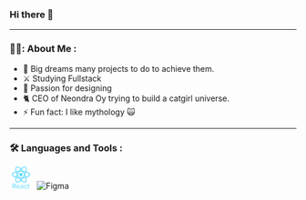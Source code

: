 ### Hi there 👋 
<div id="header" align="center"
  <img src="https://media.giphy.com/media/US7TjmTbrnRZtEMYiQ/giphy.gif"/>
  </div>

  ---
### 🦸‍♂️: About Me :

- 🔭 Big dreams many projects to do to achieve them.
- ⚔️ Studying Fullstack
- 🎨 Passion for designing 
- 🐈 CEO of Neondra Oy trying to build a catgirl universe.
- ⚡ Fun fact: I like mythology 🙀

---

### :hammer_and_wrench: Languages and Tools :

<div>
  <img src="https://github.com/devicons/devicon/blob/master/icons/react/react-original-wordmark.svg" title="React" alt="React" width="40" height="40"/>&nbsp;
  <img src="[[https://assets.stickpng.com/images/62c6bc3deee9410fe137d920.png](https://www.google.com/url?sa=i&url=https%3A%2F%2Fwww.stickpng.com%2Fimg%2Ficons-logos-emojis%2Ftech-companies%2Ffigma-app-logo&psig=AOvVaw1riWNjqtYHDf3hfIfyTup9&ust=1705943125346000&source=images&cd=vfe&opi=89978449&ved=0CBMQjRxqFwoTCIjg7cL77oMDFQAAAAAdAAAAABAD)](https://assets.stickpng.com/images/62c6bc3deee9410fe137d920.png)" title="Figma" alt="Figma" width="40" height="40"/>&nbsp;
  </div>
    
<!--
**ElvisSavolainen/ElvisSavolainen** is a ✨ _special_ ✨ repository because its `README.md` (this file) appears on your GitHub profile.

Here are some ideas to get you started:

- 🔭 I’m currently working on ...
- 🌱 I’m currently learning ...
- 👯 I’m looking to collaborate on ...
- 🤔 I’m looking for help with ...
- 💬 Ask me about ...
- 📫 How to reach me: ...
- 😄 Pronouns: ...
- ⚡ Fun fact: ...
-->
